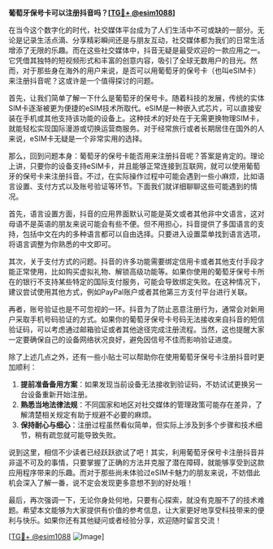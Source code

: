 **葡萄牙保号卡可以注册抖音吗？[[TG💪+ @esim1088](https://t.me/s/esim1088)]**

在当今这个数字化的时代，社交媒体平台成为了人们生活中不可或缺的一部分。无论是记录生活点滴、分享精彩瞬间还是与朋友互动，社交媒体都为我们的日常生活增添了无限的乐趣。而在这些社交媒体中，抖音无疑是最受欢迎的一款应用之一。它凭借其独特的短视频形式和丰富的创意内容，吸引了全球无数用户的目光。然而，对于那些身在海外的用户来说，是否可以用葡萄牙的保号卡（也叫eSIM卡）来注册抖音呢？这或许是一个值得探讨的问题。

首先，让我们简单了解一下什么是葡萄牙的保号卡。随着科技的发展，传统的实体SIM卡逐渐被更为便捷的eSIM技术所取代。eSIM是一种嵌入式芯片，可以直接安装在手机或其他支持该功能的设备上。这种技术的好处在于无需更换物理SIM卡，就能轻松实现国际漫游或切换运营商服务。对于经常旅行或者长期居住在国外的人来说，eSIM卡无疑是一个非常实用的选择。

那么，回到问题本身：葡萄牙的保号卡能否用来注册抖音呢？答案是肯定的。理论上讲，只要你的设备支持eSIM卡，并且能够正常连接到互联网，就可以使用葡萄牙的保号卡来注册抖音。不过，在实际操作过程中可能会遇到一些小麻烦，比如语言设置、支付方式以及账号验证等环节。下面我们就详细聊聊这些可能遇到的情况。

首先，语言设置方面，抖音的应用界面默认可能是英文或者其他非中文语言，这对母语不是英语的朋友来说可能会有些不便。但不用担心，抖音提供了多国语言的支持，包括中文在内的多种语言都可以自由选择。只要进入设置菜单找到语言选项，将语言调整为你熟悉的中文即可。

其次，关于支付方式的问题。抖音的许多功能需要绑定信用卡或者其他支付手段才能正常使用，比如购买虚拟礼物、解锁高级功能等。如果你使用的葡萄牙保号卡所在的银行不支持某些特定的国际支付服务，可能会导致绑定失败。在这种情况下，建议尝试使用其他方式，例如PayPal账户或者其他第三方支付平台进行关联。

再者，账号验证也是不可忽视的一环。抖音为了防止恶意注册行为，通常会对新用户采取手机号码验证的方式。如果你的葡萄牙保号卡号码无法接收来自抖音的短信验证码，可以考虑通过邮箱验证或者其他途径完成注册流程。当然，这也提醒大家一定要确保自己的设备网络状况良好，避免因信号不佳而影响验证进度。

除了上述几点之外，还有一些小贴士可以帮助你在使用葡萄牙保号卡注册抖音时更加顺利：

1. **提前准备备用方案**：如果发现当前设备无法接收到验证码，不妨试试更换另一台设备重新开始注册。
2. **熟悉当地法律法规**：不同国家和地区对社交媒体的管理政策可能存在差异，了解清楚相关规定有助于规避不必要的麻烦。
3. **保持耐心与细心**：注册过程虽然看似简单，但实际上涉及到多个步骤和技术细节，稍有疏忽就可能导致失败。

说到这里，相信不少读者已经跃跃欲试了吧！其实，利用葡萄牙保号卡注册抖音并非遥不可及的事情，只要掌握了正确的方法并克服了潜在障碍，就能够享受到这款应用程序带来的乐趣。而对于那些尚未体验过eSIM卡魅力的朋友来说，不妨借此机会深入了解一番，说不定会发现更多意想不到的好处哦！

最后，再次强调一下，无论你身处何地，只要有心探索，就没有克服不了的技术难题。希望本文能够为大家提供有价值的参考信息，让大家更好地享受科技带来的便利与快乐。如果你还有其他疑问或者经验分享，欢迎随时留言交流！

[[TG💪+ @esim1088](https://t.me/s/esim1088) ![Image](https://i.postimg.cc/4NQfJmqS/Snipaste-2025-05-13-00-14-12.png)]